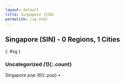 ```yaml
---
layout: default
title: Singapore (SIN)
permalink: /sg.html
---
```



## Singapore (SIN) - 0 Regions, 1 Cities
{: #sg }





### Uncategorized _(1)_{:.count}


Singapore  _pop (6)_{:.pop} •


 
